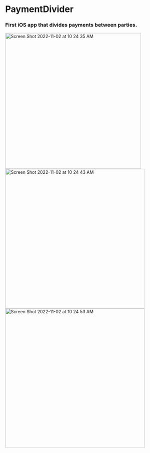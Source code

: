 # PaymentDivider
### First iOS app that divides payments between parties.


<img width="434" alt="Screen Shot 2022-11-02 at 10 24 35 AM" src="https://user-images.githubusercontent.com/105057858/199515026-0977b8c4-f6c3-4535-91d7-c6195d14c758.png">

<img width="445" alt="Screen Shot 2022-11-02 at 10 24 43 AM" src="https://user-images.githubusercontent.com/105057858/199515034-7883b574-9e11-493d-92eb-84d33d3a867e.png">

<img width="446" alt="Screen Shot 2022-11-02 at 10 24 53 AM" src="https://user-images.githubusercontent.com/105057858/199515044-49fc9718-ace6-445b-927f-a8bad7e22d8b.png">
